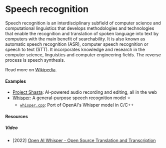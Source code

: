 # Speech recognition

Speech recognition is an interdisciplinary subfield of computer science and computational linguistics that develops methodologies and technologies that enable the recognition and translation of spoken language into text by computers with the main benefit of searchability. It is also known as automatic speech recognition (ASR), computer speech recognition or speech to text (STT). It incorporates knowledge and research in the computer science, linguistics and computer engineering fields. The reverse process is speech synthesis.

Read more on [Wikipedia](https://en.wikipedia.org/wiki/Speech_recognition).

#### Examples
- [Project Shasta](https://pages.adobe.com/shasta/): AI-powered audio recording and editing, all in the web
- [Whisper](https://github.com/openai/whisper): A general-purpose speech recognition model ⭐
  - [`whisper.cpp`](https://github.com/ggerganov/whisper.cpp): Port of OpenAI's Whisper model in C/C++

#### Resources

##### Video
- [2022] [Open AI Whisper - Open Source Translation and Transcription](https://odysee.com/@AlphaNerd:8/open-ai-whisper-open-source-translation:e)
